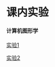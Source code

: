 # 课内实验

#### 计算机图形学

[实验1](/project/ComputerGraphics/class1/202312224802028/index.html)

[实验2](/project/ComputerGraphics/class2/202312224802028/index.html)